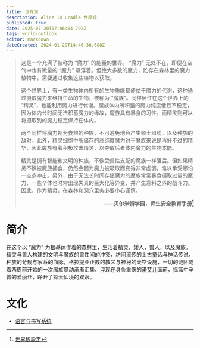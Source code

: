 ```yaml
---
title: 世界观
description: Alice In Cradle 世界观
published: true
date: 2025-07-20T07:06:04.792Z
tags: world-outlook
editor: markdown
dateCreated: 2024-01-29T14:46:36.688Z
---
```


> 这是一个充满了被称为 “魔力” 的能量的世界。
> “魔力” 无处不在，即便在空气中也有微量的 “魔力” 悬浮着。但绝大多数的魔力，贮存在森林里的魔力植物中，需要通过收集这些植物以获取。
> 
> 这个世界上，有一类生物体内所有的生物质能都倚仗于魔力的代谢，这种通过摄取魔力来维持生命的生物，被称为 “魔族”。同样居住在这个世界上的 “精灵”，也能利用魔力进行代谢。魔族体内所积蓄的魔力纯度低且不稳定，因为体内长时间无法积蓄魔力的缘故，魔族具有暴食的习性。而精灵则可以将摄取到的魔力稳定保持在体内。
> 
> 两个同样将魔力视为食粮的种族，不可避免地会产生领土纠纷，以及种族的敌对。此外，精灵细胞中所储存的高纯度魔力对于魔族来说是再好不过的精华，因此魔族有着积极攻击精灵，以夺取后者体内魔力的生物本能。
> 
> 精灵是拥有智能和文明的种族，不像受兽性支配的魔族一样落后。但如果精灵不慎被魔族捕食，仍然会因为魔力被吸取而变得非常虚弱，难以承受哪怕一点点冲击。另外，由于无法长时间存储魔力的魔族常常暴食摄取过量的魔力，一些个体也时常出现失真的巨大化等异变，并产生意料之外的战斗力。因此，作为精灵，在森林和洞穴里务必要小心谨慎。**<p style="text-align: right;">——贝尔米特学园，师生安全教育手册[^1]</p>**
<!--{.is-warning}-->

# 简介
在这个以 “魔力” 为根基运作着的森林里，生活着精灵，矮人，兽人，以及魔族。精灵与兽人构建的文明与魔族的兽性间的冲突，坊间流传的上古童话与神话传说，种族的苛规与家系的血脉，格拉提亚正教的教义与神秘的天空设施，一切的谜团随着两周前开始的一次魔族暴动渐渐汇集、浮现在身负重伤的[诺艾儿](/zh/characters#%E6%9F%AF%E6%B6%85%E5%B0%94%E5%AE%B6)面前，摇篮中孕育的爱丽丝，睁开了探索仙境的双眼。

# 文化

- [语言与书写系统](/zh/world-outlook/language)

[^1]: [世界観設定](https://fantia.jp/posts/222354)